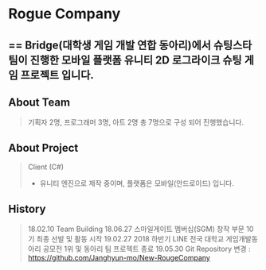 # Rogue Company
==
Bridge(대학생 게임 개발 연합 동아리)에서 슈팅스타 팀이 진행한 모바일 플랫폼 유니티 2D 로그라이크 슈팅 게임 프로젝트 입니다.
--
## About Team

> 기획자 2명, 프로그래머 3명, 아트 2명 총 7명으로 구성 되어 진행했습니다.

## About Project

> Client (C#)
>- 유니티 엔진으로 제작 중이며, 플랫폼은 모바일(안드로이드) 입니다.

## History

> 18.02.10 Team Building
> 18.06.27 스마일게이트 멤버십(SGM) 창작 부문 10기 최종 선발 및 활동 시작
> 19.02.27 2018 하반기 LINE 전국 대학교 게임개발동아리 공모전 1위 및 동아리 팀 프로젝트 종료
> 19.05.30 Git Repository 변경 : https://github.com/Janghyun-mo/New-RougeCompany
